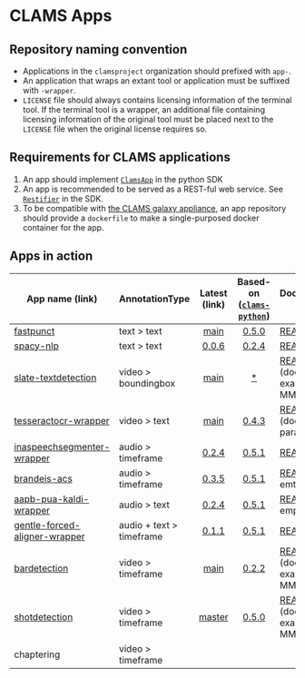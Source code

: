 # CLAMS Apps

## Repository naming convention

* Applications in the `clamsproject` organization should prefixed with `app-`. 
* An application that wraps an extant tool or application must be suffixed with `-wrapper`. 
* `LICENSE` file should always contains licensing information of the terminal tool. If the terminal tool is a wrapper, an additional file containing licensing information of the original tool must be placed next to the `LICENSE` file when the original license requires so. 

## Requirements for CLAMS applications

1. An app should implement [`ClamsApp`](https://github.com/clamsproject/clams-python-sdk/blob/master/clams/serve/__init__.py) in the python SDK
1. An app is recommended to be served as a REST-ful web service. See [`Restifier`](https://github.com/clamsproject/clams-python-sdk/blob/master/clams/restify/__init__.py) in the SDK. 
1. To be compatible with [the CLAMS galaxy appliance](https://github.com/clamsproject/appliance), an app repository should provide a `dockerfile` to make a single-purposed docker container for the app. 


## Apps in action 

| App name (link) | AnnotationType | Latest (link) | Based-on ([`clams-python`](https://sdk.clams.ai/target-versions.html)) | Documentation (link) | Evaluation |
| --- | --- | :---: | :---: | --- | --- |
| [fastpunct](https://github.com/clamsproject/app-fastpunct) | text > text | [main](https://github.com/clamsproject/app-fastpunct/tree/02b2e01e7239162dceda86ad577507f0fc6b6ecf) | [0.5.0](https://github.com/clamsproject/app-fastpunct/blob/02b2e01e7239162dceda86ad577507f0fc6b6ecf/requirements.txt#L1) | [README](https://github.com/clamsproject/app-fastpunct/blob/02b2e01e7239162dceda86ad577507f0fc6b6ecf/README.md)| [Plan](https://github.com/clamsproject/app-fastpunct/blob/main/evaluation/README.md) |
| [spacy-nlp](https://github.com/clamsproject/app-spacy-nlp) | text > text | [0.0.6](https://github.com/clamsproject/app-spacy-nlp/tree/v0.0.6) | [0.2.4](https://github.com/clamsproject/app-spacy-nlp/blob/v0.0.6/requirements.txt#L1) | [README](https://github.com/clamsproject/app-spacy-nlp/blob/v0.0.6/README.md)| [Plan](https://github.com/clamsproject/app-spacy-nlp/blob/master/evaluation.md) |
| [slate-textdetection](https://github.com/clamsproject/app-slate-textdetection) | video > boundingbox | [main](https://github.com/clamsproject/app-slate-textdetection/tree/d937b38f99f9584a6b83f8c08c91bf07fc9997df) | [*](https://github.com/clamsproject/app-slate-textdetection/blob/d937b38f99f9584a6b83f8c08c91bf07fc9997df/requirements.txt#L7) | [README](https://github.com/clamsproject/app-slate-textdetection/blob/d937b38f99f9584a6b83f8c08c91bf07fc9997df/README.md) (docker, example input MMIF)| [Plan](https://github.com/clamsproject/app-slatedetection/blob/master/evaluation.md) |
| [tesseractocr-wrapper](https://github.com/clamsproject/app-tesseractocr-wrapper) | video > text | [main](https://github.com/clamsproject/app-tesseractocr-wrapper) | [0.4.3](https://github.com/clamsproject/app-tesseractocr-wrapper/blob/771c975cf28dcd8abab265c94aebdabb9cd8a3b6/requirements.txt#L6) | [README](https://github.com/clamsproject/app-tesseractocr-wrapper/blob/771c975cf28dcd8abab265c94aebdabb9cd8a3b6/README.md) (docker, params)|  |
| [inaspeechsegmenter-wrapper](https://github.com/clamsproject/app-inaspeechsegmenter-wrapper) | audio > timeframe | [0.2.4](https://github.com/clamsproject/app-inaspeechsegmenter-wrapper/tree/v0.2.4) | [0.5.1](https://github.com/clamsproject/app-inaspeechsegmenter-wrapper/blob/v0.2.4/requirements.txt#L1) | [README](https://github.com/clamsproject/app-inaspeechsegmenter-wrapper/blob/v0.2.4/README.md)| [plan](https://github.com/clamsproject/app-brandeis-acs/blob/main/evaluation.md) |
| [brandeis-acs](https://github.com/clamsproject/app-brandeis-acs) | audio > timeframe | [0.3.5](https://github.com/clamsproject/app-brandeis-acs/tree/v0.3.5) | [0.5.1](https://github.com/clamsproject/app-brandeis-acs/blob/v0.3.5/requirements.txt#L1) | [README](https://github.com/clamsproject/app-brandeis-acs/blob/v0.3.5/README.md) (quite emtpy)| [plan](https://github.com/clamsproject/app-brandeis-acs/blob/main/evaluation.md) |
| [aapb-pua-kaldi-wrapper](https://github.com/clamsproject/app-aapb-pua-kaldi-wrapper) | audio > text | [0.2.4](https://github.com/clamsproject/app-aapb-pua-kaldi-wrapper/tree/v0.2.4) | [0.5.1](https://github.com/clamsproject/app-aapb-pua-kaldi-wrapper/blob/v0.2.4/requirements.txt#L1) | [README](https://github.com/clamsproject/app-aapb-pua-kaldi-wrapper/blob/v0.2.4/README.md) (quite empty)| [plan](https://github.com/clamsproject/app-aapb-pua-kaldi-wrapper/blob/main/evaluation.md) |
| [gentle-forced-aligner-wrapper](https://github.com/clamsproject/app-gentle-forced-aligner-wrapper) | audio + text > timeframe | [0.1.1](https://github.com/clamsproject/app-gentle-forced-aligner-wrapper/tree/v0.1.1) | [0.5.1](https://github.com/clamsproject/app-gentle-forced-aligner-wrapper/blob/v0.1.1/requirements.txt#L2) | [README](https://github.com/clamsproject/app-gentle-forced-aligner-wrapper/blob/v0.1.1/README.md)|  |
| [bardetection](https://github.com/clamsproject/app-barsdetection) | video > timeframe | [main](https://github.com/clamsproject/app-barsdetection) | [0.2.2](https://github.com/clamsproject/app-barsdetection/blob/master/requirements.txt#L5) | [README](https://github.com/clamsproject/app-barsdetection/blob/master/README.md) (docker, example input MMIF)| [Plan](https://github.com/clamsproject/app-barsdetection/blob/master/evaluation.md) |
| [shotdetection](https://github.com/clamsproject/app-scenedetect) | video > timeframe | [master](https://github.com/clamsproject/app-scenedetect) | [0.5.0](https://github.com/clamsproject/app-scenedetect/blob/master/requirements.txt) | [README](https://github.com/clamsproject/app-scenedetect/blob/master/README.md) (docker, example input MMIF)|  |
| chaptering | video > timeframe | | | | [plan](https://gist.github.com/keighrim/928fa512bc25f4e09dd19b7123683e74) |
